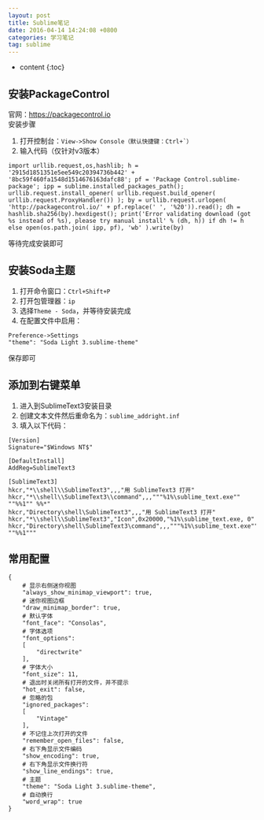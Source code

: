 ```yaml
---
layout: post
title: Sublime笔记
date: 2016-04-14 14:24:08 +0800
categories: 学习笔记
tag: sublime
---
```


* content
{:toc}


## 安装PackageControl
官网：<https://packagecontrol.io><br>
安装步骤<br>
1. 打开控制台：```View->Show Console（默认快捷键：Ctrl+`）```
2. 输入代码（仅针对v3版本）
```
import urllib.request,os,hashlib; h = '2915d1851351e5ee549c20394736b442' + '8bc59f460fa1548d1514676163dafc88'; pf = 'Package Control.sublime-package'; ipp = sublime.installed_packages_path(); urllib.request.install_opener( urllib.request.build_opener( urllib.request.ProxyHandler()) ); by = urllib.request.urlopen( 'http://packagecontrol.io/' + pf.replace(' ', '%20')).read(); dh = hashlib.sha256(by).hexdigest(); print('Error validating download (got %s instead of %s), please try manual install' % (dh, h)) if dh != h else open(os.path.join( ipp, pf), 'wb' ).write(by)
```
等待完成安装即可

## 安装Soda主题
1. 打开命令窗口：```Ctrl+Shift+P```
2. 打开包管理器：```ip```
3. 选择```Theme - Soda```，并等待安装完成
4. 在配置文件中启用：
```
Preference->Settings
"theme": "Soda Light 3.sublime-theme"
```
保存即可

## 添加到右键菜单
1. 进入到SublimeText3安装目录
2. 创建文本文件然后重命名为：```sublime_addright.inf```
3. 填入以下代码：
```
[Version]
Signature="$Windows NT$"

[DefaultInstall]
AddReg=SublimeText3

[SublimeText3]
hkcr,"*\\shell\\SublimeText3",,,"用 SublimeText3 打开"
hkcr,"*\\shell\\SublimeText3\\command",,,"""%1%\sublime_text.exe"" ""%%1"" %%*"
hkcr,"Directory\shell\SublimeText3",,,"用 SublimeText3 打开"
hkcr,"*\\shell\\SublimeText3","Icon",0x20000,"%1%\sublime_text.exe, 0"
hkcr,"Directory\shell\SublimeText3\command",,,"""%1%\sublime_text.exe"" ""%%1"""
```

## 常用配置
```
{
	# 显示右侧迷你视图
	"always_show_minimap_viewport": true,
	# 迷你视图边框
	"draw_minimap_border": true,
	# 默认字体
	"font_face": "Consolas",
	# 字体选项
	"font_options":
	[
		"directwrite"
	],
	# 字体大小
	"font_size": 11,
	# 退出时关闭所有打开的文件，并不提示
	"hot_exit": false,
	# 忽略的包
	"ignored_packages":
	[
		"Vintage"
	],
	# 不记住上次打开的文件
	"remember_open_files": false,
	# 右下角显示文件编码
	"show_encoding": true,
	# 右下角显示文件换行符
	"show_line_endings": true,
	# 主题
	"theme": "Soda Light 3.sublime-theme",
	# 自动换行
	"word_wrap": true
}
```
